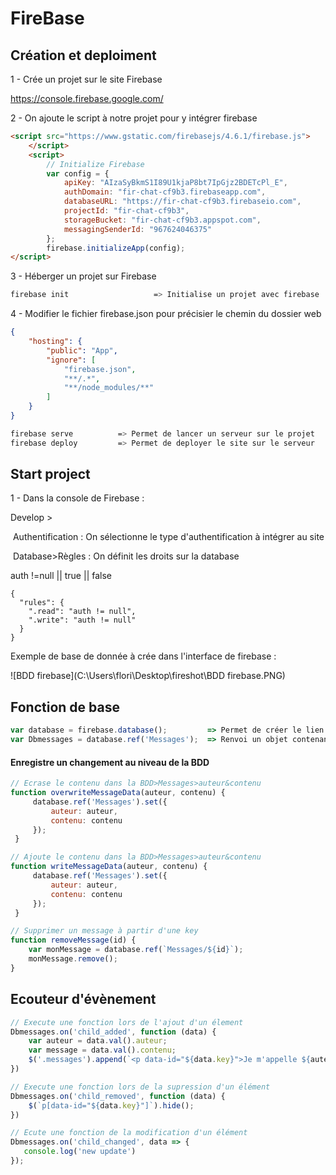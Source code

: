 # FireBase

## Création et deploiment

1 - Crée un projet sur le site Firebase

https://console.firebase.google.com/

2 - On ajoute le script à notre projet pour y intégrer firebase

```html
<script src="https://www.gstatic.com/firebasejs/4.6.1/firebase.js">
    </script>
    <script>
        // Initialize Firebase
        var config = {
            apiKey: "AIzaSyBkmS1I89U1kjaP8bt7IpGjz2BDETcPl_E",
            authDomain: "fir-chat-cf9b3.firebaseapp.com",
            databaseURL: "https://fir-chat-cf9b3.firebaseio.com",
            projectId: "fir-chat-cf9b3",
            storageBucket: "fir-chat-cf9b3.appspot.com",
            messagingSenderId: "967624046375"
        };
        firebase.initializeApp(config);
</script>
```

3 - Héberger un projet sur Firebase

```bash
firebase init					=> Initialise un projet avec firebase
```

4 - Modifier le fichier firebase.json pour précisier le chemin du dossier web

```json
{
    "hosting": {
        "public": "App",
        "ignore": [
            "firebase.json",
            "**/.*",
            "**/node_modules/**"
        ]
    }
}
```

```bash
firebase serve 			=> Permet de lancer un serveur sur le projet 
firebase deploy			=> Permet de deployer le site sur le serveur
```

## Start project

1 - Dans la console de Firebase :

Develop >

​	Authentification : On sélectionne le type d'authentification à intégrer au site

​	Database>Règles :  On définit les droits sur la database

auth !=null || true || false





```
{
  "rules": {
    ".read": "auth != null", 
    ".write": "auth != null"
  }
}
```

Exemple de base de donnée à crée dans l'interface de firebase :

![BDD firebase](C:\Users\flori\Desktop\fireshot\BDD firebase.PNG)

## Fonction de base

```javascript
var database = firebase.database();			=> Permet de créer le lien avec la base de donnée
var Dbmessages = database.ref('Messages');	=> Renvoi un objet contenant les éléments Messages

```



#### Enregistre un changement au niveau de la BDD

```javascript
// Ecrase le contenu dans la BDD>Messages>auteur&contenu
function overwriteMessageData(auteur, contenu) {
     database.ref('Messages').set({
         auteur: auteur,
         contenu: contenu
     });
 }

// Ajoute le contenu dans la BDD>Messages>auteur&contenu
function writeMessageData(auteur, contenu) {
     database.ref('Messages').set({
         auteur: auteur,
         contenu: contenu
     });
 }

// Supprimer un message à partir d'une key
function removeMessage(id) {
    var monMessage = database.ref(`Messages/${id}`);
    monMessage.remove();
}
```

## Ecouteur d'évènement

```javascript
// Execute une fonction lors de l'ajout d'un élement
Dbmessages.on('child_added', function (data) {
    var auteur = data.val().auteur;
    var message = data.val().contenu;
    $('.messages').append(`<p data-id="${data.key}">Je m'appelle ${auteur} et mon message est : ${message}</p>`);
})

// Execute une fonction lors de la supression d'un élément
Dbmessages.on('child_removed', function (data) {
    $(`p[data-id="${data.key}"]`).hide();
})

// Ecute une fonction de la modification d'un élément
Dbmessages.on('child_changed', data => {
   console.log('new update')
});
```

